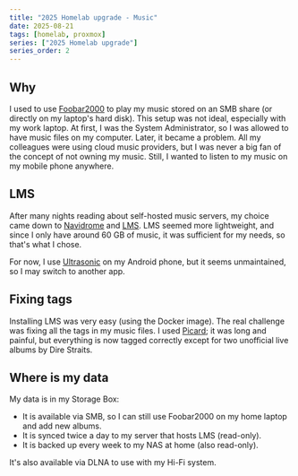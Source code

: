 ```yaml
---
title: "2025 Homelab upgrade - Music"
date: 2025-08-21
tags: [homelab, proxmox]
series: ["2025 Homelab upgrade"]
series_order: 2
---
```


## Why

I used to use [Foobar2000](https://www.foobar2000.org/) to play my music stored on an SMB share (or directly on my laptop's hard disk). This setup was not ideal, especially with my work laptop. At first, I was the System Administrator, so I was allowed to have music files on my computer. Later, it became a problem. All my colleagues were using cloud music providers, but I was never a big fan of the concept of not owning my music. Still, I wanted to listen to my music on my mobile phone anywhere.

## LMS

After many nights reading about self-hosted music servers, my choice came down to [Navidrome](https://www.navidrome.org/) and [LMS](https://github.com/epoupon/lms). LMS seemed more lightweight, and since I only have around 60 GB of music, it was sufficient for my needs, so that's what I chose.

For now, I use [Ultrasonic](https://gitlab.com/ultrasonic/ultrasonic) on my Android phone, but it seems unmaintained, so I may switch to another app.

## Fixing tags

Installing LMS was very easy (using the Docker image). The real challenge was fixing all the tags in my music files. I used [Picard](https://picard.musicbrainz.org/); it was long and painful, but everything is now tagged correctly except for two unofficial live albums by Dire Straits.

## Where is my data

My data is in my Storage Box:
 * It is available via SMB, so I can still use Foobar2000 on my home laptop and add new albums.
 * It is synced twice a day to my server that hosts LMS (read-only).
 * It is backed up every week to my NAS at home (also read-only).

It's also available via DLNA to use with my Hi-Fi system.